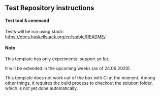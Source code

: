 ## Test Repository instructions

#### Test tool & command
Tests will be run using stack: https://docs.haskellstack.org/en/stable/README/

#### Note
This template has only experimental support so far.

It will be extended in the upcoming weeks (as of 24.06.2020).

This template does not work out of the box with CI at the moment.
 Among other things, it requires the build process to checkout the solution folder, which is not yet done automatically.
